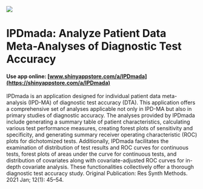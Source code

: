 ![](https://shiny-app-store3.s3.amazonaws.com/approvedapp/s103_WYsOLFrEFBdIwtwjWJiK0EllluoPIV839HiDdS6G_logo_265.jpg)



# IPDmada: Analyze Patient Data Meta-Analyses of Diagnostic Test Accuracy

#### Use app online: __[www.shinyappstore.com/a/IPDmada](https://shinyappstore.com/a/IPDmada)__

IPDmada is an application designed for individual patient data meta-analysis (IPD-MA) of diagnostic test accuracy (DTA). This application offers a comprehensive set of analyses applicable not only in IPD-MA but also in primary studies of diagnostic accuracy. The analyses provided by IPDmada include generating a summary table of patient characteristics, calculating various test performance measures, creating forest plots of sensitivity and specificity, and generating summary receiver operating characteristic (ROC) plots for dichotomized tests. Additionally, IPDmada facilitates the examination of distribution of test results and ROC curves for continuous tests, forest plots of areas under the curve for continuous tests, and distribution of covariates along with covariate-adjusted ROC curves for in-depth covariate analysis. These functionalities collectively offer a thorough diagnostic test accuracy study. Original Publication: Res Synth Methods. 2021 Jan; 12(1): 45–54.
